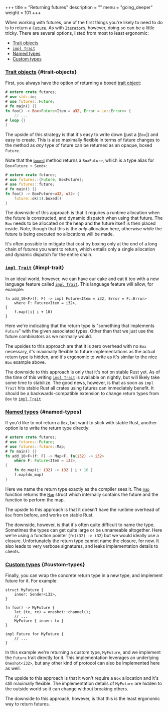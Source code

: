 +++
title = "Returning futures"
description = ""
menu = "going_deeper"
weight = 101
+++

[`Future`]: https://docs.rs/futures/0.1.7/futures/future/trait.Future.html
[`Iterator`]: https://doc.rust-lang.org/std/iter/trait.Iterator.html

When working with futures, one of the first things you're likely to need to do
is to return a [`Future`]. As with [`Iterator`]s, however, doing so can be a little tricky.
There are several options, listed from most to least ergonomic:

* [Trait objects][return-trait-objects]
* [`impl Trait`][return-impl-trait]
* [Named types][return-named-types]
* [Custom types][return-custom-types]

### [Trait objects](#trait-objects) {#trait-objects}
[return-trait-objects]: #trait-objects

First, you always have the option of returning a boxed [trait object]:

```rust
# extern crate futures;
# use std::io;
# use futures::Future;
# fn main() {}
fn foo() -> Box<Future<Item = u32, Error = io::Error>> {
    // ...
# loop {}
}
```

The upside of this strategy is that it's easy to write down (just a [`Box`]) and
easy to create. This is also maximally flexible in terms of future changes to
the method as *any* type of future can be returned as an opaque, boxed `Future`.

Note that the [`boxed`] method returns a `BoxFuture`, which is a type alias for
`Box<Future + Send>`:

```rust
# extern crate futures;
# use futures::{Future, BoxFuture};
# use futures::future;
# fn main() {}
fn foo() -> BoxFuture<u32, u32> {
    future::ok(1).boxed()
}
```

The downside of this approach is that it requires a runtime allocation when the
future is constructed, and dynamic dispatch when using that future. The `Box`
needs to be allocated on the heap and the future itself is then placed
inside. Note, though that this is the *only* allocation here, otherwise while
the future is being executed no allocations will be made.

It's often possible to mitigate that cost by boxing only at the end of a long
chain of futures you want to return, which entails only a single allocation and
dynamic dispatch for the entire chain.

[trait object]: https://doc.rust-lang.org/book/trait-objects.html
[`boxed`]: https://docs.rs/futures/0.1/futures/future/trait.Future.html#method.boxed

### [`impl Trait`](#impl-trait) {#impl-trait}
[return-impl-trait]: #impl-trait

In an ideal world, however, we can have our cake and eat it too with a new
language feature called [`impl Trait`]. This language feature will allow, for
example:

[`impl Trait`]: https://github.com/rust-lang/rfcs/blob/master/text/1522-conservative-impl-trait.md

```rust,ignore
fn add_10<F>(f: F) -> impl Future<Item = i32, Error = F::Error>
    where F: Future<Item = i32>,
{
    f.map(|i| i + 10)
}
```

Here we're indicating that the return type is "something that implements
`Future`" with the given associated types. Other than that we just use the
future combinators as we normally would.

The upsides to this approach are that it is zero overhead with no `Box`
necessary, it's maximally flexible to future implementations as the actual
return type is hidden, and it's ergonomic to write as it's similar to the nice
`Box` example above.

The downside to this approach is only that it's not on stable Rust yet. As of
the time of this writing [`impl Trait`] is available on nightly, but will likely
take some time to stabilize. The good news, however, is that as soon as `impl
Trait` hits stable Rust all crates using futures can immediately benefit. It
should be a backwards-compatible extension to change return types from `Box` to
[`impl Trait`]

### [Named types](#named-types) {#named-types}
[return-named-types]: #named-types

If you'd like to not return a `Box`, but want to stick with stable Rust, another
option is to write the return type directly:

```rust
# extern crate futures;
# use futures::Future;
# use futures::future::Map;
# fn main() {}
fn add_10<F>(f: F) -> Map<F, fn(i32) -> i32>
    where F: Future<Item = i32>,
{
    fn do_map(i: i32) -> i32 { i + 10 }
    f.map(do_map)
}
```

Here we name the return type exactly as the compiler sees it. The [`map`]
function returns the [`Map`] struct which internally contains the future and the
function to perform the map.

The upside to this approach is that it doesn't have the runtime overhead of
`Box` from before, and works on stable Rust.

The downside, however, is that it's often quite difficult to name the type.
Sometimes the types can get quite large or be unnameable altogether. Here we're
using a function pointer (`fn(i32) -> i32`) but we would ideally use a closure.
Unfortunately the return type cannot name the closure, for now. It also leads to
very verbose signatures, and leaks implementation details to clients.

[`Map`]: https://docs.rs/futures/0.1/futures/future/struct.Map.html

### [Custom types](#custom-types) {#custom-types}
[return-custom-types]: #custom-types

Finally, you can wrap the concrete return type in a new type, and implement
future for it. For example:

```rust,ignore
struct MyFuture {
    inner: Sender<i32>,
}

fn foo() -> MyFuture {
    let (tx, rx) = oneshot::channel();
    // ...
    MyFuture { inner: tx }
}

impl Future for MyFuture {
    // ...
}
```

In this example we're returning a custom type, `MyFuture`, and we implement the
`Future` trait directly for it. This implementation leverages an underlying
`Oneshot<i32>`, but any other kind of protocol can also be implemented here as
well.

The upside to this approach is that it won't require a `Box` allocation and it's
still maximally flexible. The implementation details of `MyFuture` are hidden to
the outside world so it can change without breaking others.

The downside to this approach, however, is that this is the least ergonomic way
to return futures.

